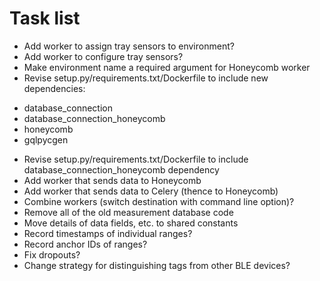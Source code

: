 # Task list

 * Add worker to assign tray sensors to environment?
 * Add worker to configure tray sensors?
 * Make environment name a required argument for Honeycomb worker
 * Revise setup.py/requirements.txt/Dockerfile to include new dependencies:
  - database_connection
  - database_connection_honeycomb
  - honeycomb
  - gqlpycgen
 * Revise setup.py/requirements.txt/Dockerfile to include database_connection_honeycomb dependency
 * Add worker that sends data to Honeycomb
 * Add worker that sends data to Celery (thence to Honeycomb)
 * Combine workers (switch destination with command line option)?
 * Remove all of the old measurement database code
 * Move details of data fields, etc. to shared constants
 * Record timestamps of individual ranges?
 * Record anchor IDs of ranges?
 * Fix dropouts?
 * Change strategy for distinguishing tags from other BLE devices?

